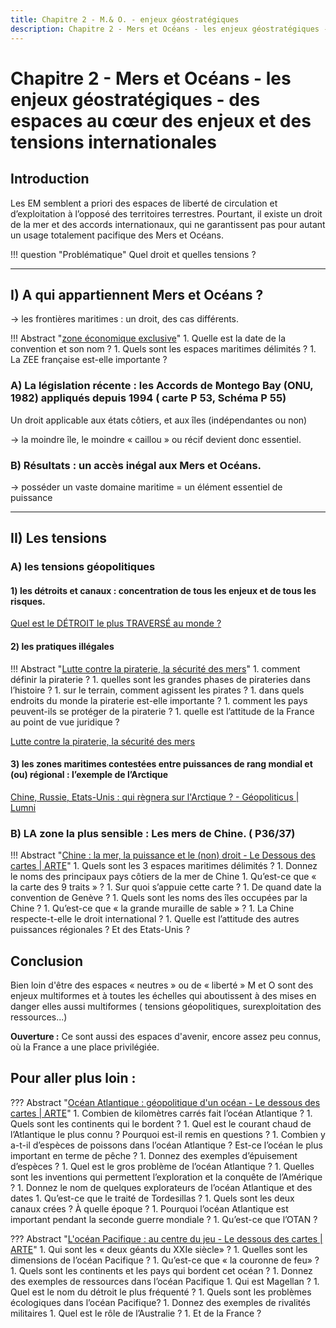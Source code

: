 ```yaml
---
title: Chapitre 2 - M.& O. - enjeux géostratégiques
description: Chapitre 2 - Mers et Océans - les enjeux géostratégiques - des espaces au cœur des enjeux et des tensions internationales
---
```


# Chapitre 2 - Mers et Océans - les enjeux géostratégiques - des espaces au cœur des enjeux et des tensions internationales

## **Introduction**

Les EM semblent a priori des espaces de liberté de circulation et d’exploitation à l’opposé des territoires terrestres. Pourtant, il existe un droit de la mer et des accords internationaux, qui ne garantissent pas pour autant un usage totalement pacifique des Mers et Océans.

!!! question "Problématique"
    Quel droit et quelles tensions ?

---

## **I) A qui appartiennent Mers et Océans ?**
→ les frontières maritimes : un droit, des cas différents.

!!! Abstract "[zone économique exclusive](https://youtu.be/Hn2eDmTrcII?feature=shared)"
    1. Quelle est la date de la convention et son nom ?
    1. Quels sont les espaces maritimes délimités ?
    1. La ZEE française est-elle importante ?
### **A) La législation récente : les Accords de Montego Bay (ONU, 1982) appliqués depuis 1994 ( carte P 53, Schéma P 55)**

Un droit applicable aux états côtiers, et aux îles (indépendantes ou non) 

→ la moindre île, le moindre « caillou » ou récif devient donc essentiel.

### **B) Résultats : un accès inégal aux Mers et Océans.**

→ posséder un vaste domaine maritime = un élément essentiel  de puissance

---

## **II) Les tensions**

### **A) les tensions géopolitiques**

#### **1) les détroits et canaux : concentration de tous les enjeux et de tous les risques.**

[Quel est le DÉTROIT le plus TRAVERSÉ au monde ?](https://youtu.be/2s8c0AjFlqU?feature=shared)

#### **2) les pratiques illégales**

!!! Abstract "[Lutte contre la piraterie, la sécurité des mers](https://youtu.be/dtYu4v7A0Bo?feature=shared)"
    1. comment définir la piraterie ?
    1. quelles sont les grandes phases de pirateries dans l’histoire ?
    1. sur le terrain, comment agissent les pirates ?
    1. dans quels endroits du monde la piraterie est-elle importante ?
    1. comment les pays peuvent-ils se protéger de la piraterie ?
    1. quelle est l’attitude de la France au point de vue juridique ?
 
[Lutte contre la piraterie, la sécurité des mers](https://youtu.be/dtYu4v7A0Bo?feature=shared)

#### **3) les zones maritimes contestées entre puissances de rang mondial et (ou) régional : l’exemple de l’Arctique**

[Chine, Russie, Etats-Unis : qui règnera sur l'Arctique ? - Géopoliticus | Lumni](https://youtu.be/dNInXzrsyB0?feature=shared)

### **B) LA zone la plus sensible : Les mers de Chine. ( P36/37)**

!!! Abstract "[Chine : la mer, la puissance et le (non) droit - Le Dessous des cartes | ARTE](https://youtu.be/KMkQkOKPCJ0?feature=shared)"
    1. Quels sont les 3 espaces maritimes délimités ?
    1. Donnez le noms des principaux pays côtiers de la mer de Chine
    1. Qu’est-ce que « la carte des 9 traits » ?
    1. Sur quoi s’appuie cette carte ?
    1. De quand date la convention de Genève ?
    1. Quels sont les noms des îles occupées par la Chine ?
    1. Qu’est-ce que « la grande muraille de sable » ?
    1. La Chine respecte-t-elle le droit international ?
    1. Quelle est l’attitude des autres puissances régionales ? Et des Etats-Unis ?
 
## **Conclusion**

Bien loin d'être des espaces « neutres » ou de « liberté » M et O sont des enjeux multiformes et à toutes les échelles qui aboutissent à  des mises en danger elles aussi multiformes ( tensions géopolitiques, surexploitation des ressources...)

**Ouverture :** Ce sont aussi des espaces d'avenir, encore assez peu connus, où la France a une place privilégiée.

## Pour aller plus loin :

??? Abstract "[Océan Atlantique : géopolitique d'un océan - Le dessous des cartes | ARTE](https://youtu.be/JSLKu1-w0Io?feature=shared)"
    1. Combien de kilomètres carrés fait l’océan Atlantique ?
    1. Quels sont les continents qui le bordent ?
    1. Quel est le courant chaud de l’Atlantique le plus connu ? Pourquoi est-il remis en questions ?
    1. Combien y a-t-il d’espèces de poissons dans l’océan Atlantique ? Est-ce l’océan le plus important en terme de pêche ?
    1. Donnez des exemples d’épuisement d’espèces ?
    1. Quel est le gros problème de l’océan Atlantique ?
    1. Quelles sont les inventions qui permettent l’exploration et la conquête de l’Amérique ?
    1. Donnez le nom de quelques explorateurs de l’océan Atlantique et des dates
    1. Qu’est-ce que le traité de Tordesillas ?
    1.  Quels sont les deux canaux crées ? À quelle époque ?
    1.  Pourquoi l’océan Atlantique est important pendant la seconde guerre mondiale ?
    1.  Qu’est-ce que l’OTAN ?

??? Abstract "[L'océan Pacifique : au centre du jeu - Le dessous des cartes | ARTE](https://youtu.be/ECWH_bfv-3s?feature=shared)"
    1. Qui sont les « deux géants du XXIe siècle» ?
    1. Quelles sont les dimensions de l’océan Pacifique  ?
    1. Qu’est-ce que « la couronne de feu» ?
    1. Quels sont les continents et les pays qui bordent cet océan ?
    1. Donnez des exemples de ressources dans l’océan Pacifique
    1. Qui est Magellan ?
    1. Quel est le nom du détroit le plus fréquenté ?
    1. Quels sont les problèmes écologiques dans l’océan Pacifique?
    1. Donnez des exemples de rivalités militaires
    1. Quel est le rôle de l’Australie ?
    1. Et de la France ?